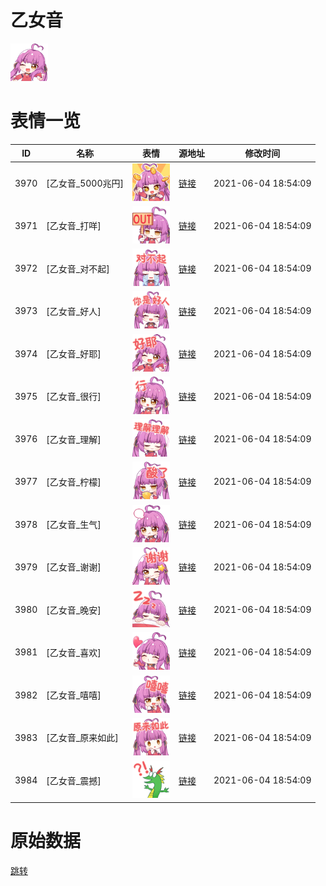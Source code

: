 # 乙女音

<img src="./cover.png" height="60" alt="cover" />

# 表情一览

|ID|名称|表情|源地址|修改时间|
|----|----|----|----|----|
|3970|[乙女音_5000兆円]|<img src="./pic/003970_%5B乙女音_5000兆円%5D.png" height="60" alt="5000兆円"/>|[链接](http://i0.hdslb.com/bfs/emote/8c83a6a9cb36dd7257f1c59af0845d62f78c5764.png)|2021-06-04 18:54:09|
|3971|[乙女音_打咩]|<img src="./pic/003971_%5B乙女音_打咩%5D.png" height="60" alt="打咩"/>|[链接](http://i0.hdslb.com/bfs/emote/bbda5c75fe41891de2fcf355247c2f32ffc1d6e8.png)|2021-06-04 18:54:09|
|3972|[乙女音_对不起]|<img src="./pic/003972_%5B乙女音_对不起%5D.png" height="60" alt="对不起"/>|[链接](http://i0.hdslb.com/bfs/emote/2b4029232853ad2a792e0ee6edd9afe4958aff72.png)|2021-06-04 18:54:09|
|3973|[乙女音_好人]|<img src="./pic/003973_%5B乙女音_好人%5D.png" height="60" alt="好人"/>|[链接](http://i0.hdslb.com/bfs/emote/5cce382dbbf6751650a600e440e53005d1d96955.png)|2021-06-04 18:54:09|
|3974|[乙女音_好耶]|<img src="./pic/003974_%5B乙女音_好耶%5D.png" height="60" alt="好耶"/>|[链接](http://i0.hdslb.com/bfs/emote/b9696a0c50c0b2db2dc95e84afdb47b8ec374684.png)|2021-06-04 18:54:09|
|3975|[乙女音_很行]|<img src="./pic/003975_%5B乙女音_很行%5D.png" height="60" alt="很行"/>|[链接](http://i0.hdslb.com/bfs/emote/61f3590c09820a6b5ee7735f4daa904839e17f25.png)|2021-06-04 18:54:09|
|3976|[乙女音_理解]|<img src="./pic/003976_%5B乙女音_理解%5D.png" height="60" alt="理解"/>|[链接](http://i0.hdslb.com/bfs/emote/9d02dd3814f1199d9541d435e5e2818c53cd2082.png)|2021-06-04 18:54:09|
|3977|[乙女音_柠檬]|<img src="./pic/003977_%5B乙女音_柠檬%5D.png" height="60" alt="柠檬"/>|[链接](http://i0.hdslb.com/bfs/emote/323fbe7a916f101528799bf46afc2643c0818bb0.png)|2021-06-04 18:54:09|
|3978|[乙女音_生气]|<img src="./pic/003978_%5B乙女音_生气%5D.png" height="60" alt="生气"/>|[链接](http://i0.hdslb.com/bfs/emote/6e3d9e5e6a1349ca38d1f71fadb565ce8bc91752.png)|2021-06-04 18:54:09|
|3979|[乙女音_谢谢]|<img src="./pic/003979_%5B乙女音_谢谢%5D.png" height="60" alt="谢谢"/>|[链接](http://i0.hdslb.com/bfs/emote/ac7ffc001431ab15177f87a5aedeec59500cff54.png)|2021-06-04 18:54:09|
|3980|[乙女音_晚安]|<img src="./pic/003980_%5B乙女音_晚安%5D.png" height="60" alt="晚安"/>|[链接](http://i0.hdslb.com/bfs/emote/74f7c81a46483d8bea9cb649ad132f9c0b20ea23.png)|2021-06-04 18:54:09|
|3981|[乙女音_喜欢]|<img src="./pic/003981_%5B乙女音_喜欢%5D.png" height="60" alt="喜欢"/>|[链接](http://i0.hdslb.com/bfs/emote/6205cbc46d8e346acf433703eb63f70c7bca588c.png)|2021-06-04 18:54:09|
|3982|[乙女音_嘻嘻]|<img src="./pic/003982_%5B乙女音_嘻嘻%5D.png" height="60" alt="嘻嘻"/>|[链接](http://i0.hdslb.com/bfs/emote/949adacac974513562ed9a469ebde67b1ba07809.png)|2021-06-04 18:54:09|
|3983|[乙女音_原来如此]|<img src="./pic/003983_%5B乙女音_原来如此%5D.png" height="60" alt="原来如此"/>|[链接](http://i0.hdslb.com/bfs/emote/f8da5bcbd21ae1d625cb4937e20b5ccaa9ebcf08.png)|2021-06-04 18:54:09|
|3984|[乙女音_震撼]|<img src="./pic/003984_%5B乙女音_震撼%5D.png" height="60" alt="震撼"/>|[链接](http://i0.hdslb.com/bfs/emote/d9602fc5f13c648c9d0d78199565fa6d96368f35.png)|2021-06-04 18:54:09|

# 原始数据

[跳转](./raw.json)

